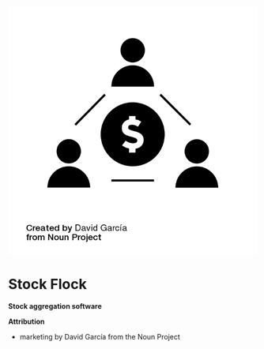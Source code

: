 <p align="center">
  <img src="/media/images/logo.png" alt="Stock Flock"/>
</p>


Stock Flock
===========

**Stock aggregation software**


**Attribution**
* marketing by David García from the Noun Project